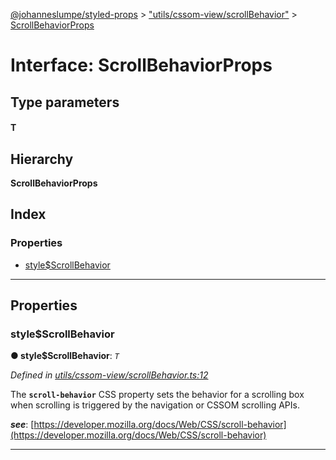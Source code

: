 [@johanneslumpe/styled-props](../README.md) > ["utils/cssom-view/scrollBehavior"](../modules/_utils_cssom_view_scrollbehavior_.md) > [ScrollBehaviorProps](../interfaces/_utils_cssom_view_scrollbehavior_.scrollbehaviorprops.md)

# Interface: ScrollBehaviorProps

## Type parameters
#### T 
## Hierarchy

**ScrollBehaviorProps**

## Index

### Properties

* [style$ScrollBehavior](_utils_cssom_view_scrollbehavior_.scrollbehaviorprops.md#style_scrollbehavior)

---

## Properties

<a id="style_scrollbehavior"></a>

###  style$ScrollBehavior

**● style$ScrollBehavior**: *`T`*

*Defined in [utils/cssom-view/scrollBehavior.ts:12](https://github.com/johanneslumpe/styled-props/blob/8e709f1/src/utils/cssom-view/scrollBehavior.ts#L12)*

The **`scroll-behavior`** CSS property sets the behavior for a scrolling box when scrolling is triggered by the navigation or CSSOM scrolling APIs.

*__see__*: [https://developer.mozilla.org/docs/Web/CSS/scroll-behavior](https://developer.mozilla.org/docs/Web/CSS/scroll-behavior)

___

